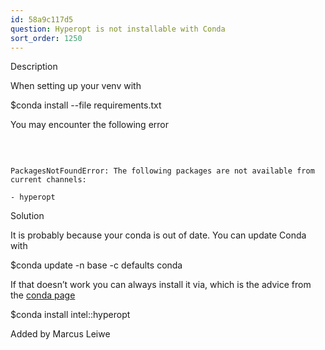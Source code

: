 ```yaml
---
id: 58a9c117d5
question: Hyperopt is not installable with Conda
sort_order: 1250
---
```


Description

When setting up your venv with

$conda install --file requirements.txt

You may encounter the following error

​​

```

PackagesNotFoundError: The following packages are not available from current channels:

- hyperopt

```

Solution

It is probably because your conda is out of date. You can update Conda with

$conda update -n base -c defaults conda

If that doesn’t work you can always install it via, which is the advice from the [conda page](https://anaconda.org/intel/hyperopt)

$conda install intel::hyperopt

Added by Marcus Leiwe

